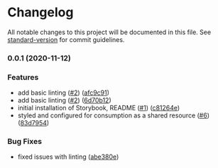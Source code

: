 # Changelog

<!--
This file is generated by a tool, so we are
disabling this linting rule for it
-->
<!-- markdownlint-disable MD001 -->

All notable changes to this project will be documented in this file. See [standard-version](https://github.com/conventional-changelog/standard-version) for commit guidelines.

### 0.0.1 (2020-11-12)

### Features

* add basic linting ([#2](https://github.com/theartofeducation/ui-common/issues/2)) ([afc9c91](https://github.com/theartofeducation/ui-common/commit/afc9c912cc9b05f8986f1a4e0f6f5d58d7321388))
* add basic linting ([#2](https://github.com/theartofeducation/ui-common/issues/2)) ([6d70b12](https://github.com/theartofeducation/ui-common/commit/6d70b12da83b1551f4c17b9b22603b1adee31f75))
* initial installation of Storybook, README ([#1](https://github.com/theartofeducation/ui-common/issues/1)) ([c81264e](https://github.com/theartofeducation/ui-common/commit/c81264e3add6657ff251f0a336711e0d8119998a))
* styled and configured for consumption as a shared resource ([#6](https://github.com/theartofeducation/ui-common/issues/6)) ([83d7954](https://github.com/theartofeducation/ui-common/commit/83d79547e2fa78aaf28b1b39618b8f0a67008dbf))

### Bug Fixes

* fixed issues with linting ([abe380e](https://github.com/theartofeducation/ui-common/commit/abe380e3395174b8e8c839f31de49d1fc4abc848))

<!-- markdownlint-enable MD001 -->
